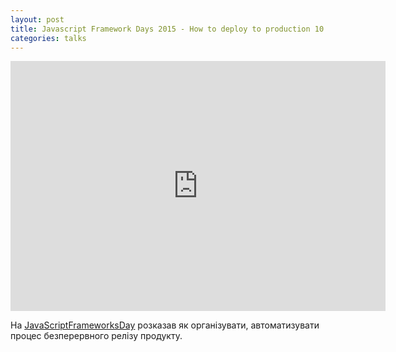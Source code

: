 ```yaml
---
layout: post
title: Javascript Framework Days 2015 - How to deploy to production 10 times a day
categories: talks
---
```


<iframe width="600" height="400" src="https://www.youtube.com/embed/rHyH2O-BVe4" frameborder="0" allowfullscreen></iframe> 

На [JavaScriptFrameworksDay](http://frameworksdays.com/event/js-frameworks-day-2015) розказав як організувати, автоматизувати процес безперервного релізу продукту.